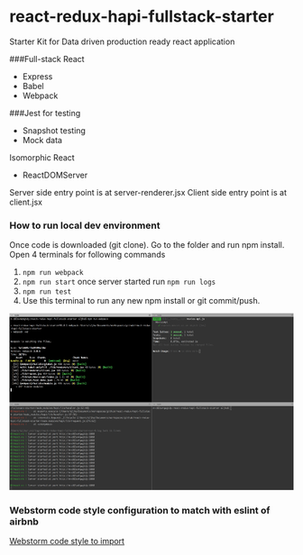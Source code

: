 # react-redux-hapi-fullstack-starter

Starter Kit for Data driven production ready react application

###Full-stack React
- Express
- Babel
- Webpack

###Jest for testing
- Snapshot testing
- Mock data

Isomorphic React
- ReactDOMServer


Server side entry point is at server-renderer.jsx
Client side entry point is at client.jsx



### How to run local dev environment
Once code is downloaded (git clone).
Go to the folder and run npm install.
Open 4 terminals for following commands

1. ```npm run webpack```
2. ```npm run start``` once server started run ```npm run logs```
3. ```npm run test```
4. Use this terminal to run any new npm install or git commit/push.

![development terminal](./docs/terminals_1.png)


### Webstorm code style configuration to match with eslint of airbnb

[Webstorm code style to import](./docs/airbnb_webstorm_codestyle.xml)
